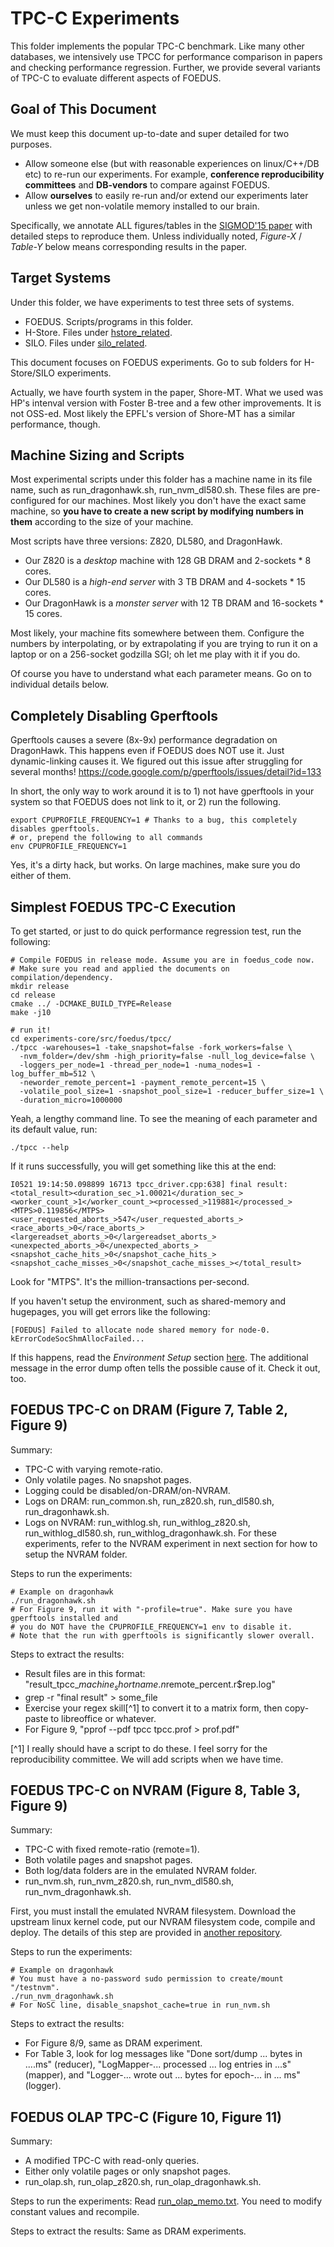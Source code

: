 TPC-C Experiments
=================================
This folder implements the popular TPC-C benchmark.
Like many other databases, we intensively use TPCC for performance comparison in papers
and checking performance regression. Further, we provide several variants of TPC-C
to evaluate different aspects of FOEDUS.


Goal of This Document
-----------------
We must keep this document up-to-date and super detailed for two purposes.

* Allow someone else (but with reasonable experiences on linux/C++/DB etc) to re-run our
experiments. For example, **conference reproducibility committees** and **DB-vendors** to compare
against FOEDUS.
* Allow **ourselves** to easily re-run and/or extend our experiments later unless we get
non-volatile memory installed to our brain.

Specifically, we annotate ALL figures/tables in
the [SIGMOD'15 paper](http://www.hpl.hp.com/techreports/2015/HPL-2015-37.pdf)
with detailed steps to reproduce them. Unless individually noted,
*Figure-X* / *Table-Y* below means corresponding results in the paper.


Target Systems
-----------------
Under this folder, we have experiments to test three sets of systems.

* FOEDUS. Scripts/programs in this folder.
* H-Store. Files under [hstore_related](hstore_related).
* SILO. Files under [silo_related](silo_related).

This document focuses on FOEDUS experiments. Go to sub folders for H-Store/SILO experiments.

Actually, we have fourth system in the paper, Shore-MT.
What we used was HP's intenval version with Foster B-tree and a few other improvements.
It is not OSS-ed. Most likely the EPFL's version of Shore-MT has a similar performance, though.

Machine Sizing and Scripts
-----------------
Most experimental scripts under this folder has a machine name in its file name,
such as run_dragonhawk.sh, run_nvm_dl580.sh. These files are pre-configured for
our machines. Most likely you don't have the exact same machine,
so **you have to create a new script by modifying numbers in them** according to the size of your
machine.

Most scripts have three versions: Z820, DL580, and DragonHawk.

* Our Z820 is a *desktop* machine with 128 GB DRAM and 2-sockets * 8 cores.
* Our DL580 is a *high-end server* with 3 TB DRAM and 4-sockets * 15 cores.
* Our DragonHawk is a *monster server* with 12 TB DRAM and 16-sockets * 15 cores.

Most likely, your machine fits somewhere between them.
Configure the numbers by interpolating, or by extrapolating if you are trying to run it on a
laptop or on a 256-socket godzilla SGI; oh let me play with it if you do.

Of course you have to understand what each parameter means. Go on to individual details below.


Completely Disabling Gperftools
-----------------
Gperftools causes a severe (8x-9x) performance degradation on DragonHawk.
This happens even if FOEDUS does NOT use it. Just dynamic-linking causes it.
We figured out this issue after struggling for several months!
  https://code.google.com/p/gperftools/issues/detail?id=133

In short, the only way to work around it is to 1) not have gperftools in your system so that
FOEDUS does not link to it, or 2) run the following.

    export CPUPROFILE_FREQUENCY=1 # Thanks to a bug, this completely disables gperftools.
    # or, prepend the following to all commands
    env CPUPROFILE_FREQUENCY=1

Yes, it's a dirty hack, but works. On large machines, make sure you do either of them.


Simplest FOEDUS TPC-C Execution
-----------------
To get started, or just to do quick performance regression test, run the following:

    # Compile FOEDUS in release mode. Assume you are in foedus_code now.
    # Make sure you read and applied the documents on compilation/dependency.
    mkdir release
    cd release
    cmake ../ -DCMAKE_BUILD_TYPE=Release
    make -j10

    # run it!
    cd experiments-core/src/foedus/tpcc/
    ./tpcc -warehouses=1 -take_snapshot=false -fork_workers=false \
      -nvm_folder=/dev/shm -high_priority=false -null_log_device=false \
      -loggers_per_node=1 -thread_per_node=1 -numa_nodes=1 -log_buffer_mb=512 \
      -neworder_remote_percent=1 -payment_remote_percent=15 \
      -volatile_pool_size=1 -snapshot_pool_size=1 -reducer_buffer_size=1 \
      -duration_micro=1000000

Yeah, a lengthy command line. To see the meaning of each parameter and its default value, run:

    ./tpcc --help

If it runs successfully, you will get something like this at the end:

    I0521 19:14:50.098899 16713 tpcc_driver.cpp:638] final result:<total_result><duration_sec_>1.00021</duration_sec_><worker_count_>1</worker_count_><processed_>119881</processed_><MTPS>0.119856</MTPS><user_requested_aborts_>547</user_requested_aborts_><race_aborts_>0</race_aborts_><largereadset_aborts_>0</largereadset_aborts_><unexpected_aborts_>0</unexpected_aborts_><snapshot_cache_hits_>0</snapshot_cache_hits_><snapshot_cache_misses_>0</snapshot_cache_misses_></total_result>

Look for "MTPS". It's the million-transactions per-second.

If you haven't setup the environment, such as shared-memory and hugepages, you will
get errors like the following:

    [FOEDUS] Failed to allocate node shared memory for node-0. kErrorCodeSocShmAllocFailed...

If this happens, read the *Environment Setup* section
[here](https://github.com/hkimura/foedus_code/tree/master/foedus-core).
The additional message in the error dump often tells the possible cause of it. Check it out, too.


FOEDUS TPC-C on DRAM (Figure 7, Table 2, Figure 9)
-----------------
Summary:

* TPC-C with varying remote-ratio.
* Only volatile pages. No snapshot pages.
* Logging could be disabled/on-DRAM/on-NVRAM.
* Logs on DRAM: run_common.sh, run_z820.sh, run_dl580.sh, run_dragonhawk.sh.
* Logs on NVRAM: run_withlog.sh, run_withlog_z820.sh, run_withlog_dl580.sh, run_withlog_dragonhawk.sh.
For these experiments, refer to the NVRAM experiment in next section for how to setup the NVRAM
folder.

Steps to run the experiments:

    # Example on dragonhawk
    ./run_dragonhawk.sh
    # For Figure 9, run it with "-profile=true". Make sure you have gperftools installed and
    # you do NOT have the CPUPROFILE_FREQUENCY=1 env to disable it.
    # Note that the run with gperftools is significantly slower overall.

Steps to extract the results:

* Result files are in this format: "result_tpcc_$machine_shortname.n$remote_percent.r$rep.log"
* grep -r "final result" > some_file
* Exercise your regex skill[^1] to convert it to a matrix form, then copy-paste to libreoffice or
whatever.
* For Figure 9, "pprof --pdf tpcc tpcc.prof > prof.pdf"

[^1] I really should have a script to do these. I feel sorry for the reproducibility committee.
We will add scripts when we have time.


FOEDUS TPC-C on NVRAM (Figure 8, Table 3, Figure 9)
-----------------
Summary:

* TPC-C with fixed remote-ratio (remote=1).
* Both volatile pages and snapshot pages.
* Both log/data folders are in the emulated NVRAM folder.
* run_nvm.sh, run_nvm_z820.sh, run_nvm_dl580.sh, run_nvm_dragonhawk.sh.


First, you must install the emulated NVRAM filesystem.
Download the upstream linux kernel code, put our NVRAM filesystem code, compile and deploy.
The details of this step are provided in [another repository](https://github.com/hkimura/dummy_nvmfs).

Steps to run the experiments:

    # Example on dragonhawk
    # You must have a no-password sudo permission to create/mount "/testnvm".
    ./run_nvm_dragonhawk.sh
    # For NoSC line, disable_snapshot_cache=true in run_nvm.sh

Steps to extract the results:

* For Figure 8/9, same as DRAM experiment.
* For Table 3, look for log messages like "Done sort/dump ... bytes in ....ms" (reducer),
"LogMapper-... processed ... log entries in ...s" (mapper), and
"Logger-... wrote out ... bytes for epoch-... in ... ms" (logger).


FOEDUS OLAP TPC-C (Figure 10, Figure 11)
-----------------

Summary:

* A modified TPC-C with read-only queries.
* Either only volatile pages or only snapshot pages.
* run_olap.sh, run_olap_z820.sh, run_olap_dragonhawk.sh.


Steps to run the experiments: Read [run_olap_memo.txt](run_olap_memo.txt).
You need to modify constant values and recompile.

Steps to extract the results: Same as DRAM experiments.
